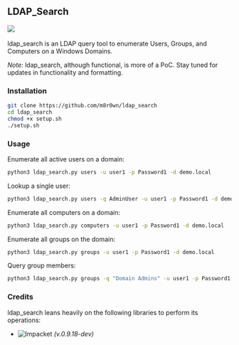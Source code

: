 ## LDAP_Search

![](https://img.shields.io/badge/Python-3.6-blue.svg)&nbsp;&nbsp;

ldap_search is an LDAP query tool to enumerate Users, Groups, and Computers on a Windows Domains.


*Note:* ldap_search, although functional, is more of a PoC. Stay tuned for updates in functionality and formatting.

### Installation
```bash
git clone https://github.com/m8r0wn/ldap_search
cd ldap_search
chmod +x setup.sh
./setup.sh
```

### Usage

Enumerate all active users on a domain:
```bash
python3 ldap_search.py users -u user1 -p Password1 -d demo.local
```

Lookup a single user:
```bash
python3 ldap_search.py users -q AdminUser -u user1 -p Password1 -d demo.local
```

Enumerate all computers on a domain:
```bash
python3 ldap_search.py computers -u user1 -p Password1 -d demo.local
```

Enumerate all groups on the domain:
```bash
python3 ldap_search.py groups -u user1 -p Password1 -d demo.local
```

Query group members:
```bash
python3 ldap_search.py groups -q "Domain Admins" -u user1 -p Password1 -d demo.local
```

### Credits
ldap_search leans heavily on the following libraries to perform its operations:
* ![Impacket](https://github.com/SecureAuthCorp/impacket/tree/python36) *(v.0.9.18-dev)*
